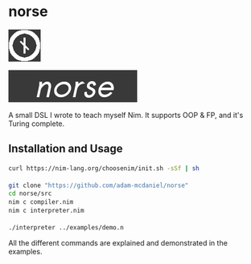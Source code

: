 # norse
![Norse](logo.png)

![Norse](name.png)

A small DSL I wrote to teach myself Nim. It supports OOP &amp; FP, and it's Turing complete.

## Installation and Usage
```bash
curl https://nim-lang.org/choosenim/init.sh -sSf | sh

git clone "https://github.com/adam-mcdaniel/norse"
cd norse/src
nim c compiler.nim
nim c interpreter.nim

./interpreter ../examples/demo.n
```

All the different commands are explained and demonstrated in the examples.
